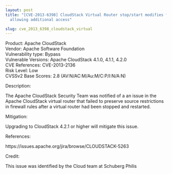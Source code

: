 ```yaml
---
layout: post
title: "[CVE-2013-6398] CloudStack Virtual Router stop/start modifies firewall rules
  allowing additional access"

slug: cve_2013_6398_cloudstack_virtual
---
```

<p>
Product: Apache CloudStack<br/>
Vendor: Apache Software Foundation<br/>
Vulnerability type: Bypass<br/>
Vulnerable Versions: Apache CloudStack 4.1.0, 4.1.1, 4.2.0<br/>
CVE References: CVE-2013-2136<br/>
Risk Level: Low<br/>
CVSSv2 Base Scores: 2.8 (AV:N/AC:M/Au:M/C:P/I:N/A:N)<br/></p>

<p>Description:</p> 
<p>The Apache CloudStack Security Team was notified of a an issue in the Apache CloudStack virtual router that failed to preserve source restrictions in firewall rules after a virtual router had been stopped and restarted.</p>

<p>Mitigation:</p>
<p>Upgrading to CloudStack 4.2.1 or higher will mitigate this issue.</p>

<p>References:</p>
<p>https://issues.apache.org/jira/browse/CLOUDSTACK-5263</p>

<p>Credit:</p>
<p>This issue was identified by the Cloud team at Schuberg Philis</p>
